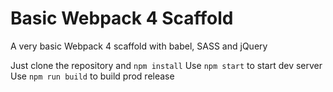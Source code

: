 # Basic Webpack 4 Scaffold
A very basic Webpack 4 scaffold with babel, SASS and jQuery

Just clone the repository and `npm install`
Use `npm start` to start dev server
Use `npm run build` to build prod release